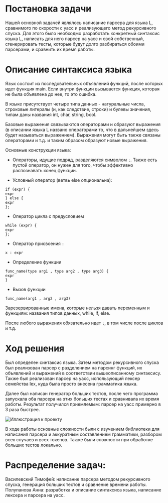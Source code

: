 # Постановка задачи

Нашей основной задачей являлось написание парсера для языка L, сравнимого по скорости с yacc и реализующего метод рекурсивного спуска. Для этого было необходмо разработать конкретный синтаксис языка L, написать для него парсер на yacc и свой собственный, сгенерировать тесты, которые будут долго разбираться обоими парсерами, и сравнить их время работы.

# Описание синтаксиса языка

Язык состоит из последовательных объявлений функций, после которых идет функция main. Если внутри функции вызывается функция, которая не была объявлена до нее, то это ошибка.

В языке присутствует четыре типа данных - натуральные числа, строковые литералы (и, как следствие, строки) и булевы значения, типам даны названия int, char, string, bool. 

Базовые выражения связываются операторами и образуют выражения (в описании языка L названо операторами то, что в дальнейшем здесь будет называться выражением). Выражения могут быть также связаны операторами и т.д. и таким образом образуют новые выражения.

Основные конструкции языка:

+ Операторы, идущие подряд, разделяются символом `;`. Также есть пустой оператор, он нужен для того, чтобы эффективно распознавать конец функции.

+ Условный оператор (ветвь else опциональна):

```
if (expr) {
expr
} else {
expr
};
```

+ Оператор цикла с предусловием

```
while (expr) {
expr
};
```

+ Оператор присвоения `:`

```
x : expr
```

+ Определение функции

```
func_name(type arg1 , type arg2 , type arg3) {
expr
}
```

+ Вызов функции 

```
func_name(arg1 , arg2 , arg3)
```

Зарезервированные имена, которые нельзя давать переменным и функциям: названия типов данных, while, if, else.

После любого выражения обязательно идет `;`, в том числе после циклов и т.д.

# Ход решения

Был определен синтаксис языка. Затем методом рекурсивного спуска был реализован парсер с разделением на парсинг функций, их объявлений и выражений в соответствии вышеописанному синтаксису. Также был реализован парсер на yacc, использующий лексер семейства lex, куда была просто внесена грамматика языка. 

Далее был написан генератор больших тестов, после чего программа запускала оба парсера на этих больших тестах и сравнивала их время работы. Результат получился приемлемым: парсер на yacc примерно в 3 раза быстрее.

![Иллюстрация к проекту](https://github.com/polupanovaanna/fl-2021-hse-win/raw/proj/solution/image.png)


В ходе работы основные сложности были с изучением библиотеки для написания парсера и аккуратным составлением грамматики, разбором всех случаев и всех токенов. Также были сложности при обработке больших тестов локально.

# Распределение задач:

Василевский Тимофей: написание парсера методом рекурсивного спуска, генерация больших тестов и сравнение времени работы.
Полупанова Анна: разработка и описание синтаксиса языка, написание лексера и парсера на yacc.
